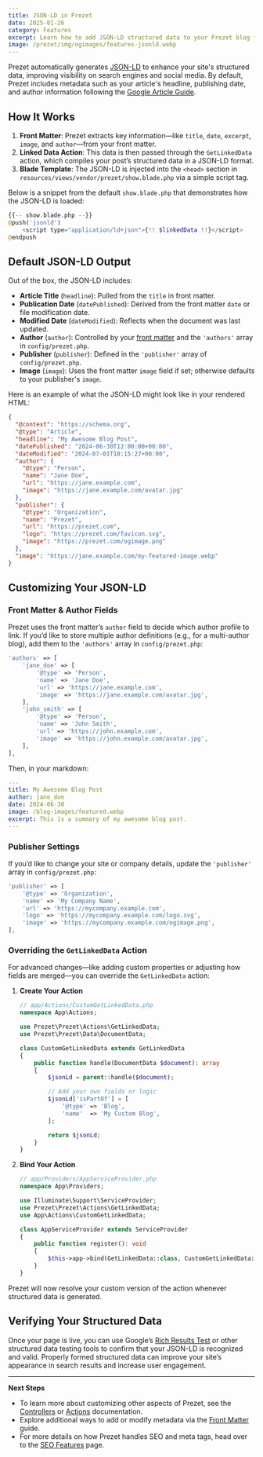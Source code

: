 ```yaml
---
title: JSON-LD in Prezet
date: 2025-01-26
category: Features
excerpt: Learn how to add JSON-LD structured data to your Prezet blog for improved SEO and accessibility.
image: /prezet/img/ogimages/features-jsonld.webp
---
```


Prezet automatically generates [JSON-LD](https://json-ld.org/) to enhance your site's structured data, improving visibility on search engines and social media. By default, Prezet includes metadata such as your article's headline, publishing date, and author information following the [Google Article Guide](https://developers.google.com/search/docs/appearance/structured-data/article).

## How It Works

1. **Front Matter**: Prezet extracts key information—like `title`, `date`, `excerpt`, `image`, and `author`—from your front matter.  
2. **Linked Data Action**: This data is then passed through the `GetLinkedData` action, which compiles your post’s structured data in a JSON-LD format.  
3. **Blade Template**: The JSON-LD is injected into the `<head>` section in `resources/views/vendor/prezet/show.blade.php` via a simple script tag.

Below is a snippet from the default `show.blade.php` that demonstrates how the JSON-LD is loaded:

```php
{{-- show.blade.php --}}
@push('jsonld')
    <script type="application/ld+json">{!! $linkedData !!}</script>
@endpush
```

## Default JSON-LD Output

Out of the box, the JSON-LD includes:

- **Article Title** (`headline`): Pulled from the `title` in front matter.
- **Publication Date** (`datePublished`): Derived from the front matter `date` or file modification date.
- **Modified Date** (`dateModified`): Reflects when the document was last updated.
- **Author** (`author`): Controlled by your [front matter](/customize/frontmatter) and the `'authors'` array in `config/prezet.php`.
- **Publisher** (`publisher`): Defined in the `'publisher'` array of `config/prezet.php`.
- **Image** (`image`): Uses the front matter `image` field if set; otherwise defaults to your publisher's `image`.

Here is an example of what the JSON-LD might look like in your rendered HTML:

```json
{
  "@context": "https://schema.org",
  "@type": "Article",
  "headline": "My Awesome Blog Post",
  "datePublished": "2024-06-30T12:00:00+00:00",
  "dateModified": "2024-07-01T10:15:27+00:00",
  "author": {
    "@type": "Person",
    "name": "Jane Doe",
    "url": "https://jane.example.com",
    "image": "https://jane.example.com/avatar.jpg"
  },
  "publisher": {
    "@type": "Organization",
    "name": "Prezet",
    "url": "https://prezet.com",
    "logo": "https://prezet.com/favicon.svg",
    "image": "https://prezet.com/ogimage.png"
  },
  "image": "https://jane.example.com/my-featured-image.webp"
}
```

## Customizing Your JSON-LD

### Front Matter & Author Fields

Prezet uses the front matter’s `author` field to decide which author profile to link. If you’d like to store multiple author definitions (e.g., for a multi-author blog), add them to the `'authors'` array in `config/prezet.php`:

```php
'authors' => [
    'jane_doe' => [
        '@type' => 'Person',
        'name' => 'Jane Doe',
        'url' => 'https://jane.example.com',
        'image' => 'https://jane.example.com/avatar.jpg',
    ],
    'john_smith' => [
        '@type' => 'Person',
        'name' => 'John Smith',
        'url' => 'https://john.example.com',
        'image' => 'https://john.example.com/avatar.jpg',
    ],
],
```

Then, in your markdown:

```yaml
---
title: My Awesome Blog Post
author: jane_doe
date: 2024-06-30
image: /blog-images/featured.webp
excerpt: This is a summary of my awesome blog post.
---
```

### Publisher Settings

If you’d like to change your site or company details, update the `'publisher'` array in `config/prezet.php`:

```php
'publisher' => [
    '@type' => 'Organization',
    'name' => 'My Company Name',
    'url' => 'https://mycompany.example.com',
    'logo' => 'https://mycompany.example.com/logo.svg',
    'image' => 'https://mycompany.example.com/ogimage.png',
],
```

### Overriding the `GetLinkedData` Action

For advanced changes—like adding custom properties or adjusting how fields are merged—you can override the `GetLinkedData` action:

1. **Create Your Action**
   ```php
   // app/Actions/CustomGetLinkedData.php
   namespace App\Actions;

   use Prezet\Prezet\Actions\GetLinkedData;
   use Prezet\Prezet\Data\DocumentData;

   class CustomGetLinkedData extends GetLinkedData
   {
       public function handle(DocumentData $document): array
       {
           $jsonLd = parent::handle($document);

           // Add your own fields or logic
           $jsonLd['isPartOf'] = [
               '@type' => 'Blog',
               'name'  => 'My Custom Blog',
           ];

           return $jsonLd;
       }
   }
   ```

2. **Bind Your Action**
   ```php
   // app/Providers/AppServiceProvider.php
   namespace App\Providers;

   use Illuminate\Support\ServiceProvider;
   use Prezet\Prezet\Actions\GetLinkedData;
   use App\Actions\CustomGetLinkedData;

   class AppServiceProvider extends ServiceProvider
   {
       public function register(): void
       {
           $this->app->bind(GetLinkedData::class, CustomGetLinkedData::class);
       }
   }
   ```

Prezet will now resolve your custom version of the action whenever structured data is generated.

## Verifying Your Structured Data

Once your page is live, you can use Google’s [Rich Results Test](https://search.google.com/test/rich-results) or other structured data testing tools to confirm that your JSON-LD is recognized and valid. Properly formed structured data can improve your site’s appearance in search results and increase user engagement.

---

**Next Steps**
- To learn more about customizing other aspects of Prezet, see the [Controllers](/customize/controllers) or [Actions](/customize/actions) documentation.
- Explore additional ways to add or modify metadata via the [Front Matter](/customize/frontmatter) guide.
- For more details on how Prezet handles SEO and meta tags, head over to the [SEO Features](/features/seo) page.
